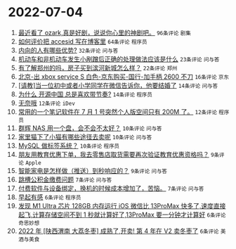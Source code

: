 # 2022-07-04

1. [最近看了 ozark,真是好剧，说说你心里的神剧吧。](https://www.v2ex.com/t/863859) `96条评论` `剧集`
1. [如何评价把 accesid 写在博客里](https://www.v2ex.com/t/863864) `64条评论` `程序员`
1. [内向的人有哪些优势?](https://www.v2ex.com/t/863912) `32条评论` `问与答`
1. [机动车和非机动车发生小剐蹭后正确的处理做法应该是什么](https://www.v2ex.com/t/863879) `23条评论` `问与答`
1. [有了解郑州的吗，房子买到滨河新城怎么样？](https://www.v2ex.com/t/863876) `22条评论` `郑州`
1. [北京-出 xbox service S 白色-京东购买-国行-加手柄 2600 不刀](https://www.v2ex.com/t/863883) `16条评论` `京东`
1. [[请教]当一位初中或者小学同学在微信告诉你，他要结婚了](https://www.v2ex.com/t/863933) `14条评论` `问与答`
1. [为什么 开源中国 总是喜欢带节奏?](https://www.v2ex.com/t/863921) `14条评论` `程序员`
1. [无奈哦](https://www.v2ex.com/t/863929) `12条评论` `iDev`
1. [常用的一个笔记软件在 7 月 1 号突然个人版空间只有 200M 了。](https://www.v2ex.com/t/863869) `12条评论` `程序员`
1. [群辉 NAS 用一个盘，会不会不太好？](https://www.v2ex.com/t/863898) `10条评论` `问与答`
1. [家里猫下了小猫有哪些途径去卖呢](https://www.v2ex.com/t/863890) `10条评论` `问与答`
1. [MySQL 做标签系统？](https://www.v2ex.com/t/863871) `10条评论` `程序员`
1. [朋友用教育优惠下单，我去零售店取货需要再次验证教育优惠资格吗？](https://www.v2ex.com/t/863881) `9条评论` `Apple`
1. [智能家电是怎样做（推送）到秒响应的？](https://www.v2ex.com/t/863860) `9条评论` `问与答`
1. [跳槽公积金缴费问题](https://www.v2ex.com/t/863927) `7条评论` `问与答`
1. [付费软件与设备绑定，换机的时候成本增加了，苦恼。](https://www.v2ex.com/t/863897) `7条评论` `问与答`
1. [早起有感](https://www.v2ex.com/t/863867) `6条评论` `程序员`
1. [发现 M1 Ultra 芯片 128GB 内存运行 iOS 微信比 13ProMax 快多了,速度直接起飞,计算存储空间不到 1 秒就计算好了,13ProMax 要一分钟才计算好](https://www.v2ex.com/t/863855) `6条评论` `奇思妙想`
1. [2022 年 [陕西渭南 大荔冬枣] 成熟了,开卖! 第 4 年在 V2 卖冬枣了](https://www.v2ex.com/t/863853) `6条评论` `美酒与美食`
